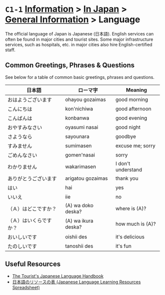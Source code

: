 # `C1-1` [Information](../../../) > [In Japan](../../) > [General Information](../) > Language

The official language of Japan is Japanese (日本語). English services can often be found in major cities and tourist sites. Some major infrastructure services, such as hospitals, etc. in major cities also hire English-certified staff.

## Common Greetings, Phrases & Questions
See below for a table of common basic greetings, phrases and questions.

| 日本語                 | ローマ字            | Meaning            |
|------------------------|---------------------|--------------------|
| おはようございます     | ohayou gozaimas     | good morning       |
| こんにちは             | kon'nichiwa         | good afternoon     |
| こんばんは             | konbanwa            | good evening       |
| おやすみなさい         | oyasumi nasai       | good night         |
| さようなら             | sayounara           | goodbye            |
| すみません             | sumimasen           | excuse me; sorry   |
| ごめんなさい           | gomen'nasai         | sorry              |
| わかりません           | wakarimasen         | I don't understand |
| ありがとうございます   | arigatou gozaimas   | thank you          |
| はい                   | hai                 | yes                |
| いいえ                 | iie                 | no                 |
| （Ａ）はどこですか？   | (A) wa doko deska?  | where is (A)?      |
| （Ａ）はいくらですか？ | (A) wa ikura deska? | how much is (A)?   |
| おいしいです           | oishii des          | it's delicious     |
| たのしいです           | tanoshii des        | it's fun           |

## Useful Resources
- [The Tourist's Japanese Language Handbook](https://www.jnto.go.jp/eng/touristhandbook/eng.pdf)
- [日本語のリソースの表 (Japanese Language Learning Resources Spreadsheet)](https://docs.google.com/spreadsheets/d/1qLBSzI77r77cM1is-CtjPnsShSqPmt7DQqvQ4K6pEkc/edit?usp=sharing)
